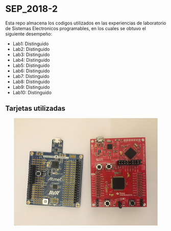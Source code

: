 # SEP_2018-2

Esta repo almacena los codigos utilizados en las experiencias de laboratorio de
Sistemas Electronicos programables, en los cuales se obtuvo el siguiente desempeño:
* Lab1: Distinguido
* Lab2: Distinguido
* Lab3: Distinguido
* Lab4: Distinguido
* Lab5: Distinguido
* Lab6: Distinguido
* Lab7: Distinguido
* Lab8: Distinguido
* Lab9: Distinguido
* Lab10: Distinguido



## Tarjetas utilizadas

<p align="center">
  <img src="img/tarjetas.JPG" width="450">
</p>
